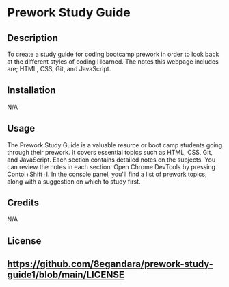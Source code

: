 # Prework Study Guide

## Description

To create a study guide for coding bootcamp prework in order to look back at the different styles of coding I learned. The notes this webpage includes are; HTML, CSS, Git, and JavaScript. 

## Installation

N/A

## Usage

The Prework Study Guide is a valuable resurce or boot camp students going through their prework. It covers essential topics such as HTML, CSS, Git, and JavaScript. Each section contains detailed notes on the subjects. You can review the notes in each section. Open Chrome DevTools by pressing Contol+Shift+I. In the console panel, you'll find a list of prework topics, along with a suggestion on which to study first.


## Credits

N/A

## License

https://github.com/8egandara/prework-study-guide1/blob/main/LICENSE
---


